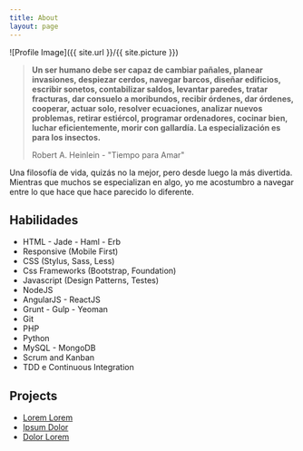 ```yaml
---
title: About
layout: page
---
```

![Profile Image]({{ site.url }}/{{ site.picture }})

> **<p>Un ser humano debe ser capaz de cambiar pañales, planear invasiones, despiezar cerdos, navegar barcos, diseñar edificios, escribir sonetos, contabilizar saldos, levantar paredes, tratar fracturas, dar consuelo a moribundos, recibir órdenes, dar órdenes, cooperar, actuar solo, resolver ecuaciones, analizar nuevos problemas, retirar estiércol, programar ordenadores, cocinar bien, luchar eficientemente, morir con gallardía. La especialización es para los insectos. </p>**
> 
> Robert A. Heinlein - "Tiempo para Amar" 

<p>Una filosofía de vida, quizás no la mejor, pero desde luego la más divertida. Mientras que muchos se especializan en algo, yo me acostumbro a navegar entre lo que hace que hace parecido lo diferente.</p>

<h2>Habilidades</h2>

<ul class="skill-list">
	<li>HTML - Jade - Haml - Erb</li>
	<li>Responsive (Mobile First)</li>
	<li>CSS (Stylus, Sass, Less)</li>
	<li>Css Frameworks (Bootstrap, Foundation)</li>
	<li>Javascript (Design Patterns, Testes)</li>
	<li>NodeJS</li>
	<li>AngularJS - ReactJS</li>
	<li>Grunt - Gulp - Yeoman</li>
	<li>Git</li>
	<li>PHP</li>
	<li>Python</li>
	<li>MySQL - MongoDB</li>
	<li>Scrum and Kanban</li>
	<li>TDD e Continuous Integration</li>
</ul>

<h2>Projects</h2>

<ul>
	<li><a href="https://github.com/">Lorem Lorem</a></li>
	<li><a href="https://github.com/">Ipsum Dolor</a></li>
	<li><a href="https://github.com/">Dolor Lorem</a></li>
</ul>
